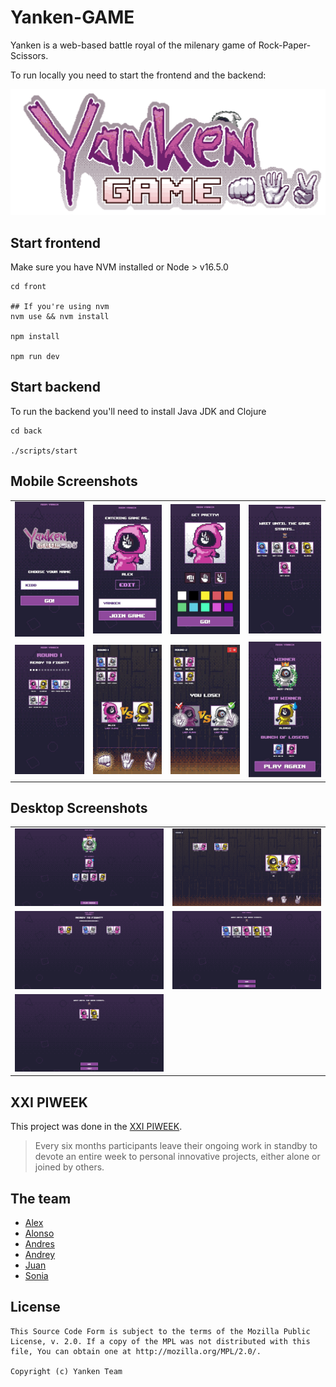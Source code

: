 # Yanken-GAME

Yanken is a web-based battle royal of the milenary game of Rock-Paper-Scissors.

To run locally you need to start the frontend and the backend:

![](https://raw.githubusercontent.com/PIWEEK/yanken-game/main/front/src/lib/images/yanken-live.gif)

## Start frontend

Make sure you have NVM installed or Node > v16.5.0

```
cd front

## If you're using nvm
nvm use && nvm install

npm install

npm run dev
```

## Start backend

To run the backend you'll need to install Java JDK and Clojure

```
cd back

./scripts/start
```

## Mobile Screenshots

<table>
  <tr>
    <td>
      <img src="https://raw.githubusercontent.com/PIWEEK/yanken-game/main/screens/mobile1.jpeg">
    </td>
    <td>
      <img src="https://raw.githubusercontent.com/PIWEEK/yanken-game/main/screens/mobile2.jpeg">
    </td>
    <td>
      <img src="https://raw.githubusercontent.com/PIWEEK/yanken-game/main/screens/mobile3.jpeg">
    </td>
    <td>
      <img src="https://raw.githubusercontent.com/PIWEEK/yanken-game/main/screens/mobile4.jpeg">
    </td>
  </tr> 
  <tr>
    <td>
      <img src="https://raw.githubusercontent.com/PIWEEK/yanken-game/main/screens/mobile5.jpeg">
    </td>
    <td>
      <img src="https://raw.githubusercontent.com/PIWEEK/yanken-game/main/screens/mobile6.jpeg">
    </td>
    <td>
      <img src="https://raw.githubusercontent.com/PIWEEK/yanken-game/main/screens/mobile7.jpeg">
    </td>
    <td>
      <img src="https://raw.githubusercontent.com/PIWEEK/yanken-game/main/screens/mobile8.jpeg">
    </td>
  </tr> 
</table>


## Desktop Screenshots

<table>
  <tr>
    <td>
      <img src="https://raw.githubusercontent.com/PIWEEK/yanken-game/main/screens/desktop1.png">
    </td>
    <td>
      <img src="https://raw.githubusercontent.com/PIWEEK/yanken-game/main/screens/desktop2.png">
    </td>
  </tr> 
  <tr>
    <td>
      <img src="https://raw.githubusercontent.com/PIWEEK/yanken-game/main/screens/desktop3.png">
    </td>
    <td>
      <img src="https://raw.githubusercontent.com/PIWEEK/yanken-game/main/screens/desktop4.png">
    </td>
  </tr> 
  <tr>
    <td>
      <img src="https://raw.githubusercontent.com/PIWEEK/yanken-game/main/screens/desktop5.png">
    </td>
  </tr> 
</table>

## XXI PIWEEK

This project was done in the [XXI PIWEEK](https://piweek.com/).

> Every six months participants leave their ongoing work in standby to devote an entire week to personal innovative projects, either alone or joined by others.

## The team

- [Alex](https://github.com/superalex)
- [Alonso](https://github.com/alotor)
- [Andres](https://github.com/myfunnyandy)
- [Andrey](https://github.com/niwinz)
- [Juan](https://github.com/elhombretecla)
- [Sonia](https://twitter.com/sonisl)

## License

```
This Source Code Form is subject to the terms of the Mozilla Public
License, v. 2.0. If a copy of the MPL was not distributed with this
file, You can obtain one at http://mozilla.org/MPL/2.0/.

Copyright (c) Yanken Team
```
